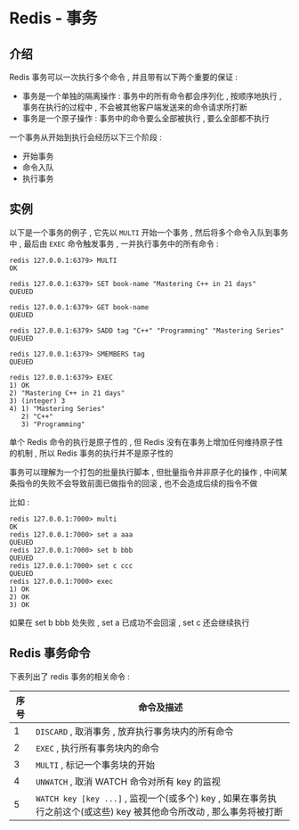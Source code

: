 # Redis - 事务








<extoc></extoc>

## 介绍

Redis 事务可以一次执行多个命令 ,  并且带有以下两个重要的保证 : 

- 事务是一个单独的隔离操作 : 事务中的所有命令都会序列化 , 按顺序地执行 , 事务在执行的过程中 , 不会被其他客户端发送来的命令请求所打断
- 事务是一个原子操作 : 事务中的命令要么全部被执行 , 要么全部都不执行

一个事务从开始到执行会经历以下三个阶段 : 

- 开始事务
- 命令入队
- 执行事务

## 实例

以下是一个事务的例子 ,  它先以 `MULTI` 开始一个事务 ,  然后将多个命令入队到事务中 ,  最后由 `EXEC` 命令触发事务 ,  一并执行事务中的所有命令 : 

```
redis 127.0.0.1:6379> MULTI
OK

redis 127.0.0.1:6379> SET book-name "Mastering C++ in 21 days"
QUEUED

redis 127.0.0.1:6379> GET book-name
QUEUED

redis 127.0.0.1:6379> SADD tag "C++" "Programming" "Mastering Series"
QUEUED

redis 127.0.0.1:6379> SMEMBERS tag
QUEUED

redis 127.0.0.1:6379> EXEC
1) OK
2) "Mastering C++ in 21 days"
3) (integer) 3
4) 1) "Mastering Series"
   2) "C++"
   3) "Programming"
```

单个 Redis 命令的执行是原子性的 , 但 Redis 没有在事务上增加任何维持原子性的机制 , 所以 Redis 事务的执行并不是原子性的

事务可以理解为一个打包的批量执行脚本 , 但批量指令并非原子化的操作 , 中间某条指令的失败不会导致前面已做指令的回滚 , 也不会造成后续的指令不做

比如 : 

```
redis 127.0.0.1:7000> multi
OK
redis 127.0.0.1:7000> set a aaa
QUEUED
redis 127.0.0.1:7000> set b bbb
QUEUED
redis 127.0.0.1:7000> set c ccc
QUEUED
redis 127.0.0.1:7000> exec
1) OK
2) OK
3) OK
```

如果在 set b bbb 处失败 , set a 已成功不会回滚 , set c 还会继续执行

## Redis 事务命令

下表列出了 redis 事务的相关命令 : 

| 序号 | 命令及描述                                                   |
| ---- | ------------------------------------------------------------ |
| 1    | `DISCARD` , 取消事务 , 放弃执行事务块内的所有命令            |
| 2    | `EXEC` , 执行所有事务块内的命令                              |
| 3    | `MULTI` , 标记一个事务块的开始                               |
| 4    | `UNWATCH` , 取消 WATCH 命令对所有 key 的监视                 |
| 5    | `WATCH key [key ...]` , 监视一个(或多个) key  , 如果在事务执行之前这个(或这些) key 被其他命令所改动 , 那么事务将被打断 |

 